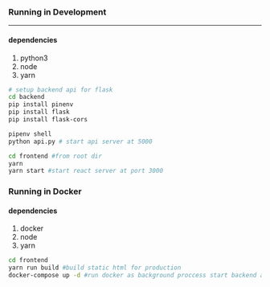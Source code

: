 ### Running in Development

---

#### dependencies

1. python3
2. node
3. yarn

```bash
# setup backend api for flask
cd backend
pip install pinenv
pip install flask
pip install flask-cors

pipenv shell
python api.py # start api server at 5000

cd frontend #from root dir
yarn
yarn start #start react server at port 3000
```

### Running in Docker

#### dependencies

1. docker
2. node
3. yarn

```bash
cd frontend
yarn run build #build static html for production
docker-compose up -d #run docker as background proccess start backend at port 5000 & frontend at port 3000 as services
```
